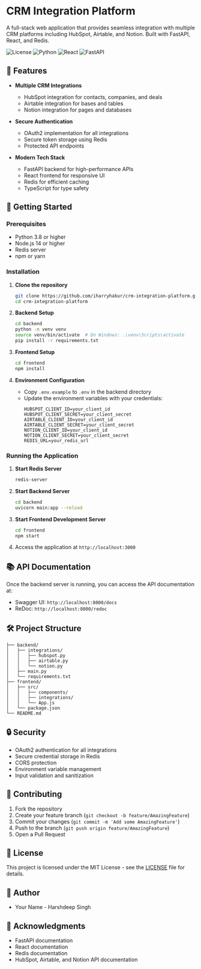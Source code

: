 # CRM Integration Platform

A full-stack web application that provides seamless integration with multiple CRM platforms including HubSpot, Airtable, and Notion. Built with FastAPI, React, and Redis.

![License](https://img.shields.io/badge/license-MIT-blue.svg)
![Python](https://img.shields.io/badge/python-3.8+-blue.svg)
![React](https://img.shields.io/badge/react-latest-blue.svg)
![FastAPI](https://img.shields.io/badge/fastapi-latest-green.svg)

## 🌟 Features

- **Multiple CRM Integrations**

  - HubSpot integration for contacts, companies, and deals
  - Airtable integration for bases and tables
  - Notion integration for pages and databases

- **Secure Authentication**

  - OAuth2 implementation for all integrations
  - Secure token storage using Redis
  - Protected API endpoints

- **Modern Tech Stack**
  - FastAPI backend for high-performance APIs
  - React frontend for responsive UI
  - Redis for efficient caching
  - TypeScript for type safety

## 🚀 Getting Started

### Prerequisites

- Python 3.8 or higher
- Node.js 14 or higher
- Redis server
- npm or yarn

### Installation

1. **Clone the repository**

   ```bash
   git clone https://github.com/iharryhakur/crm-integration-platform.git
   cd crm-integration-platform
   ```

2. **Backend Setup**

   ```bash
   cd backend
   python -m venv venv
   source venv/bin/activate  # On Windows: .\venv\Scripts\activate
   pip install -r requirements.txt
   ```

3. **Frontend Setup**

   ```bash
   cd frontend
   npm install
   ```

4. **Environment Configuration**
   - Copy `.env.example` to `.env` in the backend directory
   - Update the environment variables with your credentials:
     ```
     HUBSPOT_CLIENT_ID=your_client_id
     HUBSPOT_CLIENT_SECRET=your_client_secret
     AIRTABLE_CLIENT_ID=your_client_id
     AIRTABLE_CLIENT_SECRET=your_client_secret
     NOTION_CLIENT_ID=your_client_id
     NOTION_CLIENT_SECRET=your_client_secret
     REDIS_URL=your_redis_url
     ```

### Running the Application

1. **Start Redis Server**

   ```bash
   redis-server
   ```

2. **Start Backend Server**

   ```bash
   cd backend
   uvicorn main:app --reload
   ```

3. **Start Frontend Development Server**

   ```bash
   cd frontend
   npm start
   ```

4. Access the application at `http://localhost:3000`

## 📚 API Documentation

Once the backend server is running, you can access the API documentation at:

- Swagger UI: `http://localhost:8000/docs`
- ReDoc: `http://localhost:8000/redoc`

## 🛠️ Project Structure

```
├── backend/
│   ├── integrations/
│   │   ├── hubspot.py
│   │   ├── airtable.py
│   │   └── notion.py
│   ├── main.py
│   └── requirements.txt
├── frontend/
│   ├── src/
│   │   ├── components/
│   │   ├── integrations/
│   │   └── App.js
│   └── package.json
└── README.md
```

## 🔒 Security

- OAuth2 authentication for all integrations
- Secure credential storage in Redis
- CORS protection
- Environment variable management
- Input validation and sanitization

## 🤝 Contributing

1. Fork the repository
2. Create your feature branch (`git checkout -b feature/AmazingFeature`)
3. Commit your changes (`git commit -m 'Add some AmazingFeature'`)
4. Push to the branch (`git push origin feature/AmazingFeature`)
5. Open a Pull Request

## 📝 License

This project is licensed under the MIT License - see the [LICENSE](LICENSE) file for details.

## 👥 Author

- Your Name - Harshdeep Singh

## 🙏 Acknowledgments

- FastAPI documentation
- React documentation
- Redis documentation
- HubSpot, Airtable, and Notion API documentation

